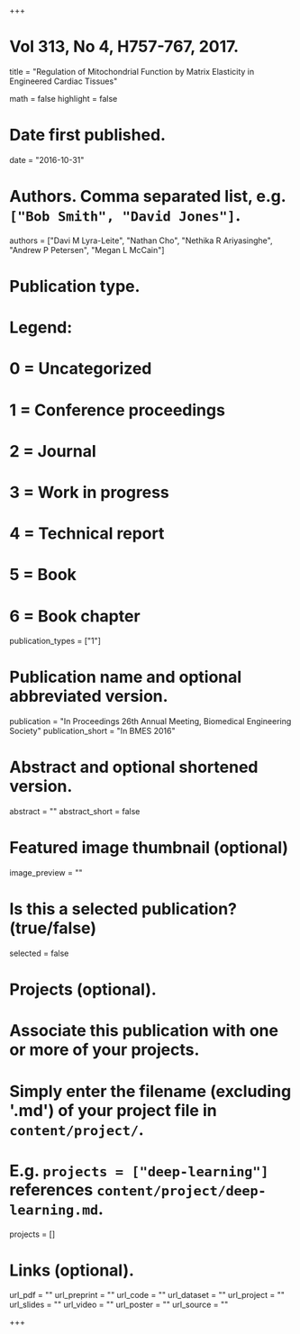 +++
# Vol 313, No 4, H757-767, 2017.


title = "Regulation of Mitochondrial Function by Matrix Elasticity in Engineered Cardiac Tissues"

math = false
highlight = false

# Date first published.
date = "2016-10-31"

# Authors. Comma separated list, e.g. `["Bob Smith", "David Jones"]`.
authors = ["Davi M Lyra-Leite", "Nathan Cho", "Nethika R Ariyasinghe", "Andrew P Petersen", "Megan L McCain"]

# Publication type.
# Legend:
# 0 = Uncategorized
# 1 = Conference proceedings
# 2 = Journal
# 3 = Work in progress
# 4 = Technical report
# 5 = Book
# 6 = Book chapter
publication_types = ["1"]

# Publication name and optional abbreviated version.
publication = "In Proceedings 26th Annual Meeting, Biomedical Engineering Society"
publication_short = "In BMES 2016"

# Abstract and optional shortened version.
abstract = ""
abstract_short = false

# Featured image thumbnail (optional)
image_preview = ""

# Is this a selected publication? (true/false)
selected = false

# Projects (optional).
#   Associate this publication with one or more of your projects.
#   Simply enter the filename (excluding '.md') of your project file in `content/project/`.
#   E.g. `projects = ["deep-learning"]` references `content/project/deep-learning.md`.
projects = []

# Links (optional).
url_pdf = ""
url_preprint = ""
url_code = ""
url_dataset = ""
url_project = ""
url_slides = ""
url_video = ""
url_poster = ""
url_source = ""

+++